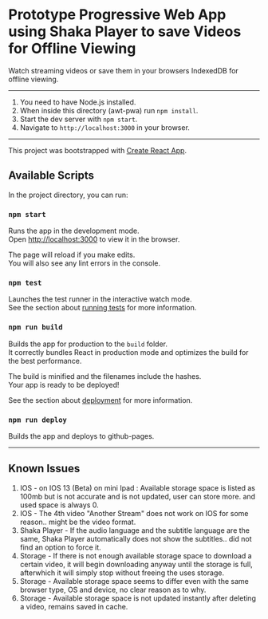 # Prototype Progressive Web App using Shaka Player to save Videos for Offline Viewing

Watch streaming videos or save them in your browsers IndexedDB for offline viewing.

<hr>

1. You need to have Node.js installed.
2. When inside this directory (awt-pwa) run `npm install`.
3. Start the dev server with `npm start`.
4. Navigate to `http://localhost:3000` in your browser.

<hr>

This project was bootstrapped with [Create React App](https://github.com/facebook/create-react-app).

## Available Scripts

In the project directory, you can run:

### `npm start`

Runs the app in the development mode.<br>
Open [http://localhost:3000](http://localhost:3000) to view it in the browser.

The page will reload if you make edits.<br>
You will also see any lint errors in the console.

### `npm test`

Launches the test runner in the interactive watch mode.<br>
See the section about [running tests](https://facebook.github.io/create-react-app/docs/running-tests) for more information.

### `npm run build`

Builds the app for production to the `build` folder.<br>
It correctly bundles React in production mode and optimizes the build for the best performance.

The build is minified and the filenames include the hashes.<br>
Your app is ready to be deployed!

See the section about [deployment](https://facebook.github.io/create-react-app/docs/deployment) for more information.

### `npm run deploy`

Builds the app and deploys to github-pages.

<hr>

## Known Issues

1. IOS - on IOS 13 (Beta) on mini Ipad : Available storage space is listed as 100mb but is not accurate and is not updated, user can store more. and used space is always 0.
2. IOS - The 4th video "Another Stream" does not work on IOS for some reason.. might be the video format.
3. Shaka Player - If the audio language and the subtitle language are the same, Shaka Player automatically does not show the subtitles.. did not find an option to force it.
4. Storage - If there is not enough available storage space to download a certain video, it will begin downloading anyway until the storage is full, afterwhich it will simply stop without freeing the uses storage.
5. Storage - Available storage space seems to differ even with the same browser type, OS and device, no clear reason as to why. 
6. Storage - Available storage space is not updated instantly after deleting a video, remains saved in cache. 